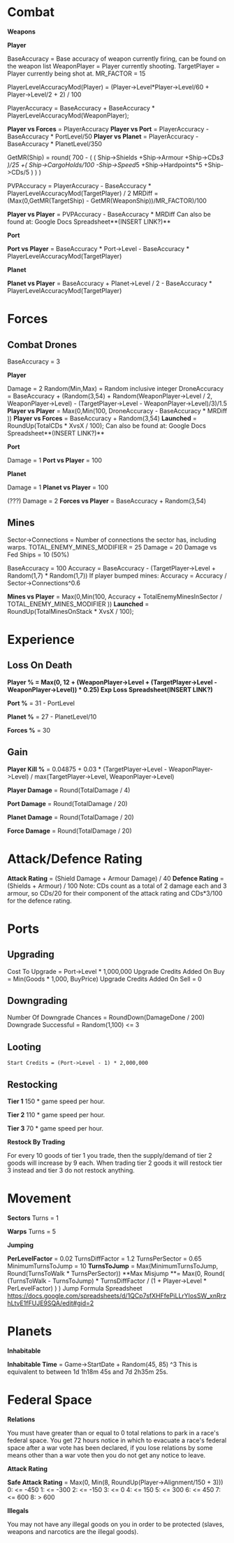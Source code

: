 <!-- TITLE: Various Formulae -->
<!-- SUBTITLE: A quick summary of Various Formulae -->

# Combat

**Weapons**

**Player**

BaseAccuracy = Base accuracy of weapon currently firing, can be found on the weapon list
WeaponPlayer = Player currently shooting.
TargetPlayer = Player currently being shot at.
MR_FACTOR = 15

PlayerLevelAccuracyMod(Player) = (Player->Level*Player->Level/60 + Player->Level/2 + 2) / 100

PlayerAccuracy = BaseAccuracy + BaseAccuracy * PlayerLevelAccuracyMod(WeaponPlayer);

**Player vs Forces** = PlayerAccuracy
**Player vs Port** = PlayerAccuracy - BaseAccuracy * PortLevel/50
**Player vs Planet** = PlayerAccuracy - BaseAccuracy * PlanetLevel/350

GetMR(Ship) = round( 700 - ( ( Ship->Shields +Ship->Armour +Ship->CDs*3 )/25 +( Ship->CargoHolds/100 -Ship->Speed*5 +Ship->Hardpoints*5 +Ship->CDs/5 ) ) )

PVPAccuracy = PlayerAccuracy - BaseAccuracy * PlayerLevelAccuracyMod(TargetPlayer) / 2
MRDiff = (Max(0,GetMR(TargetShip) - GetMR(WeaponShip))/MR_FACTOR)/100

**Player vs Player** = PVPAccuracy - BaseAccuracy * MRDiff
Can also be found at: Google Docs Spreadsheet**(INSERT LINK?)**


**Port**

**Port vs Player** = BaseAccuracy * Port->Level - BaseAccuracy * PlayerLevelAccuracyMod(TargetPlayer)

**Planet**

**Planet vs Player** = BaseAccuracy + Planet->Level / 2 - BaseAccuracy * PlayerLevelAccuracyMod(TargetPlayer)

# Forces
## Combat Drones

BaseAccuracy = 3

**Player**

Damage = 2
Random(Min,Max) = Random inclusive integer
DroneAccuracy = BaseAccuracy + (Random(3,54) + Random(WeaponPlayer->Level / 2, WeaponPlayer->Level) - (TargetPlayer->Level - WeaponPlayer->Level)/3)/1.5
**Player vs Player** = Max(0,Min(100, DroneAccuracy - BaseAccuracy * MRDiff ))
**Player vs Forces** = BaseAccuracy + Random(3,54)
**Launched** = RoundUp(TotalCDs * XvsX / 100);
Can also be found at: Google Docs Spreadsheet**(INSERT LINK?)**


**Port**

Damage = 1
**Port vs Player** = 100


**Planet**

Damage = 1
**Planet vs Player** = 100


(???)
Damage = 2
**Forces vs Player** = BaseAccuracy + Random(3,54)


## Mines

Sector->Connections = Number of connections the sector has, including warps.
TOTAL_ENEMY_MINES_MODIFIER = 25
Damage = 20
Damage vs Fed Ships = 10 (50%)

BaseAccuracy = 100
Accuracy = BaseAccuracy - (TargetPlayer->Level + Random(1,7) * Random(1,7))
If player bumped mines: Accuracy = Accuracy / Sector->Connections^0.6

**Mines vs Player** = Max(0,Min(100, Accuracy + TotalEnemyMinesInSector / TOTAL_ENEMY_MINES_MODIFIER ))
**Launched** = RoundUp(TotalMinesOnStack * XvsX / 100);


# Experience

## Loss On Death

**Player % **= Max(0, 12 + (WeaponPlayer->Level + (TargetPlayer->Level - WeaponPlayer->Level)) * 0.25)
Exp Loss Spreadsheet**(INSERT LINK?)**

**Port %** = 31 - PortLevel

**Planet %** = 27 - PlanetLevel/10

**Forces %** = 30


## Gain

**Player Kill %** = 0.04875 + 0.03 * (TargetPlayer->Level - WeaponPlayer->Level) / max(TargetPlayer->Level, WeaponPlayer->Level)

**Player Damage** = Round(TotalDamage / 4)

**Port Damage** = Round(TotalDamage / 20)

**Planet Damage** = Round(TotalDamage / 20)

**Force Damage** = Round(TotalDamage / 20)


# Attack/Defence Rating

**Attack Rating** = (Shield Damage + Armour Damage) / 40
**Defence Rating** = (Shields + Armour) / 100
Note: CDs count as a total of 2 damage each and 3 armour, so CDs/20 for their component of the attack rating and CDs*3/100 for the defence rating.




# Ports

## Upgrading

Cost To Upgrade = Port->Level * 1,000,000
Upgrade Credits Added On Buy = Min(Goods * 1,000, BuyPrice)
Upgrade Credits Added On Sell = 0

## Downgrading

Number Of Downgrade Chances = RoundDown(DamageDone / 200)
Downgrade Successful = Random(1,100) <= 3

## Looting

```
Start Credits = (Port->Level - 1) * 2,000,000
```

## Restocking

**Tier 1**
150 * game speed per hour.

**Tier 2**
110 * game speed per hour.

**Tier 3**
70 * game speed per hour.

**Restock By Trading**

For every 10 goods of tier 1 you trade, then the supply/demand of tier 2 goods will increase by 9 each. When trading tier 2 goods it will restock tier 3 instead and tier 3 do not restock anything.



# Movement

**Sectors**
Turns = 1

**Warps**
Turns = 5

**Jumping**

**PerLevelFactor** = 0.02
TurnsDiffFactor = 1.2
TurnsPerSector = 0.65
MinimumTurnsToJump = 10
**TurnsToJump** = Max(MinimumTurnsToJump, Round(TurnsToWalk * TurnsPerSector))
**Max Misjump **= Max(0, Round( (TurnsToWalk - TurnsToJump) * TurnsDiffFactor / (1 + Player->Level * PerLevelFactor) ) )
Jump Formula Spreadsheet https://docs.google.com/spreadsheets/d/1QCp7sfXHFfePiLLrYIosSW_xnRrzhLtvE1fFUJE9SQA/edit#gid=2



# Planets

**Inhabitable**

**Inhabitable Time** = Game->StartDate + Random(45, 85) ^3
This is equivalent to between 1d 1h18m 45s and 7d 2h35m 25s.



# Federal Space

**Relations**

You must have greater than or equal to 0 total relations to park in a race's federal space.
You get 72 hours notice in which to evacuate a race's federal space after a war vote has been declared, if you lose relations by some means other than a war vote then you do not get any notice to leave.

**Attack Rating**

**Safe Attack Rating** = Max(0, Min(8, RoundUp(Player->Alignment/150 + 3)))
0: <= -450
1: <= -300
2: <= -150
3: <= 0
4: <= 150
5: <= 300
6: <= 450
7: <= 600
8: > 600

**Illegals**

You may not have any illegal goods on you in order to be protected (slaves, weapons and narcotics are the illegal goods).